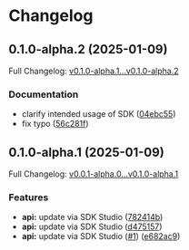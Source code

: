 # Changelog

## 0.1.0-alpha.2 (2025-01-09)

Full Changelog: [v0.1.0-alpha.1...v0.1.0-alpha.2](https://github.com/stainless-api/builds-node-api/compare/v0.1.0-alpha.1...v0.1.0-alpha.2)

### Documentation

* clarify intended usage of SDK ([04ebc55](https://github.com/stainless-api/builds-node-api/commit/04ebc557dd4e5f56c40b704a38469c3abdcb7f4f))
* fix typo ([56c281f](https://github.com/stainless-api/builds-node-api/commit/56c281f23b6d968da15ccffc44999ece4b6ac2bb))

## 0.1.0-alpha.1 (2025-01-09)

Full Changelog: [v0.0.1-alpha.0...v0.1.0-alpha.1](https://github.com/stainless-api/builds-node-api/compare/v0.0.1-alpha.0...v0.1.0-alpha.1)

### Features

* **api:** update via SDK Studio ([782414b](https://github.com/stainless-api/builds-node-api/commit/782414bb9b70a9737afc6d81753452a44947eb8f))
* **api:** update via SDK Studio ([d475157](https://github.com/stainless-api/builds-node-api/commit/d4751579bb5935a5d11aa2e57e475871c7b420d9))
* **api:** update via SDK Studio ([#1](https://github.com/stainless-api/builds-node-api/issues/1)) ([e682ac9](https://github.com/stainless-api/builds-node-api/commit/e682ac9ae01693eef7f131e4383dfc19e669bc90))
